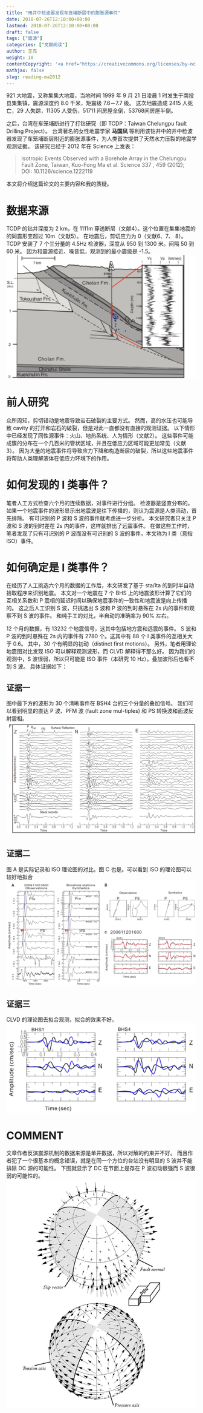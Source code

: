 ```yaml
---
title: "用井中检波器发现车笼埔断层中的膨胀源事件"
date: 2018-07-26T12:10:00+08:00
lastmod: 2018-07-26T12:10:00+08:00
draft: false
tags: ["震源"]
categories: ["文献阅读"]
author: 王亮
weight: 10
contentCopyright: '<a href="https://creativecommons.org/licenses/by-nc-sa/4.0/deed.zh" rel="noopener" target="_blank">CC 4.0</a>'
mathjax: false
slug: reading-ma2012
---
```

921 大地震，又称集集大地震，当地时间 1999 年 9 月 21 日凌晨 1 时发生于南投县集集镇，震源深度约 8.0 千米，矩震级 7.6－7.7 级。
这次地震造成 2415 人死亡，29 人失踪，11305 人受伤，51711 间房屋全倒，53768间房屋半倒。

之后，台湾在车笼埔断进行了打钻研究（即 TCDP：Taiwan Chelungpu fault Drilling Project）。
台湾著名的女性地震学家 **马国凤** 等利用该钻井中的井中检波器发现了车笼埔断层附近的膨胀源事件，为人类首次提供了天然水力压裂的地震学观测证据。
该研究已经于 2012 年在 Science 上发表：

> Isotropic Events Observed with a Borehole Array in the Chelungpu Fault Zone, Taiwan, Kuo-Fong Ma et al. Science 337 , 459 (2012); DOI: 10.1126/science.1222119

本文将介绍这篇论文的主要内容和我的质疑。

# 数据来源

TCDP 的钻井深度为 2 km，在 1111m 穿透断层（文献4）。这个位置在集集地震的的同震形变超过 10m（文献5）。
在地震后，剪切应力为 0（文献6、7、 8）。
TCDP 安装了 7 个三分量的 4.5Hz 检波器，深度从 950 到 1300 米。间隔 50 到 60 米。
因为和震源接近、噪音低，观测到的最小震级是 -1.5。
![pic](/media/2018072601.png)

# 前人研究

众所周知，剪切错动是地震导致岩石破裂的主要方式。
然而，高的水压也可能导致 cavity 的打开和岩石的破裂，但是对此一直都没有直接的观测证据。
以下情形中已经发现了同性源事件：火山、地热系统、人为情形（文献2）。
这些事件可能成簇的分布在一个几百米的管状区域，并且在低应力区域可能更加常见（文献3）。
因为大量的地震事件将导致应力下降和构造断层的破裂，所以这些地震事件将帮助人类理解液体在低应力环境下的作用。

# 如何发现的 I 类事件？

笔者人工方式检查六个月的连续数据，对事件进行分组。
检波器是竖直分布的。如果一个地震事件的波形显示出地震波是往下传播的，则认为震源是人类活动，首先排除。
有可识别的 P 波和 S 波的事件就考虑进一步分析。
本文研究者只关注 P 波和 S 波的到时差在 2s 内的事件，这样就排出了远震事件。
在做这些工作时，笔者发现了只有可识别的 P 波而没有可识别的 S 波的事件，本文称为 I 类（意指 ISO）事件。

# 如何确定是 I 类事件？

在经历了人工挑选六个月的数据的工作后，本文研发了基于 sta/lta 的到时半自动拾取程序来识别地震。
本文对一个地震在 7 个 BHS 上的地震波形计算了它们的互相关系数和 P 震相的延迟时间以确保地震事件的一致性和地震波是向上传播的。
这之后人工识别 S 波，只挑选出 S 波和 P 波的到时悬殊在 2s 内的事件和观察不到 S 波的事件。
和纯手工的对比，半自动的准确率为 90% 左右。

12 个月的数据，有 13232 个地震信号，这其中包括地方震和远震的事件。
S 波和 P 波的到时悬殊在 2s 内的事件有 2780 个。这其中有 88 个 I 类事件的互相关大于 0.6。
其中，30 个有明显的初动（distinct first motions）。
另外，笔者用理论地震图对比发现 ISO 可以解释观测波形，而 CLVD 解释得不那么好。
因为我们的观测中，S 波很弱，所以只可能是 ISO 事件（本研究 10 Hz）。叠加波形后也看不到 S 波。
具体证据如下：

## 证据一

图中最下方的波形为 30 个清晰事件在 BSH4 台的三个分量的叠加信号。
我们可以看到明显的直达 P 波、PFM 波 (fault zone mul-tiples) 和 PS 转换波和面波反射震相。
![pic](/media/2018072602.png)

## 证据二

图 A 是实际记录和 ISO 理论图的对比。图 C 也是。可以看到 ISO 的理论图可以较好地拟合
![pic](/media/2018072603.png)

## 证据三

CLVD 的理论图去拟合观测，拟合的效果不好。
![pic](/media/2018072604.png)

# COMMENT

文章作者反演震源机制的数据来源是单井数据，所以对解的约束并不好。
而且作者犯了一个很基本的概念错误，就是在同一个方位的台站没有明显的 S 波并不能排除 DC 源的可能性。
下图就显示了 DC 在节面上是存在 P 波初动很强而 S 波很弱的可能性的。
![pic](/media/2018072605.png)
